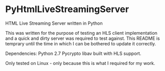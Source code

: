 PyHtmlLiveStreamingServer
=========================

HTML Live Streaming Server written in Python


This was written for the purpose of testing an HLS client implementation and a quick and dirty server was required to test against.
This README is temprary until the time in which I can be bothered to update it correctly.

Dependencies:
Python 2.7
Pycrypto
libav built with HLS support.

Only tested on Linux - only because this is what I required for my work.
